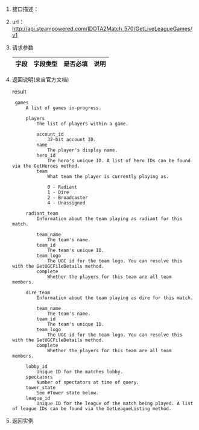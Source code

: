 ##

1.  接口描述：

2. url： http://api.steampowered.com/IDOTA2Match_570/GetLiveLeagueGames/v1

3. 请求参数

    | 字段         | 字段类型 | 是否必填 | 说明   |
    | ---------- | ---- | ---- | ---- |

4. 返回说明(来自官方文档)

    result
    
        games
            A list of games in-progress.
    
            players
                The list of players within a game.
    
                account_id
                    32-bit account ID.
                name
                    The player's display name.
                hero_id
                    The hero's unique ID. A list of hero IDs can be found via the GetHeroes method.
                team
                    What team the player is currently playing as.
    
                    0 - Radiant
                    1 - Dire
                    2 - Broadcaster
                    4 - Unassigned
    
            radiant_team
                Information about the team playing as radiant for this match.
    
                team_name
                    The team's name.
                team_id
                    The team's unique ID.
                team_logo
                    The UGC id for the team logo. You can resolve this with the GetUGCFileDetails method.
                complete
                    Whether the players for this team are all team members.
    
            dire_team
                Information about the team playing as dire for this match.
    
                team_name
                    The team's name.
                team_id
                    The team's unique ID.
                team_logo
                    The UGC id for the team logo. You can resolve this with the GetUGCFileDetails method.
                complete
                    Whether the players for this team are all team members.
    
            lobby_id
                Unique ID for the matches lobby.
            spectators
                Number of spectators at time of query.
            tower_state
                See #Tower state below.
            league_id
                Unique ID for the league of the match being played. A list of league IDs can be found via the GetLeagueListing method.



5. 返回实例